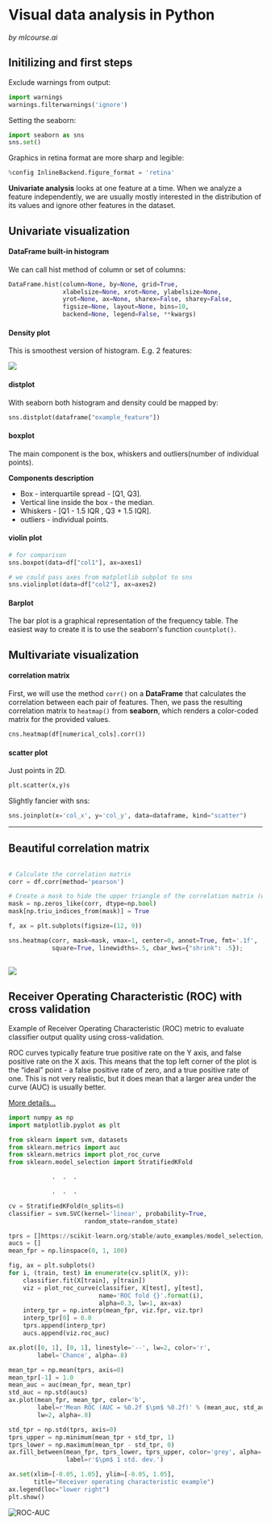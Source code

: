 # Visual data analysis in Python
*by mlcourse.ai*

## Initilizing and first steps
Exclude warnings from output:
``` python
import warnings
warnings.filterwarnings('ignore')
```
Setting the seaborn:
``` python
import seaborn as sns
sns.set()
```
Graphics in retina format are more sharp and legible:
``` python
%config InlineBackend.figure_format = 'retina'
```

**Univariate analysis** looks at one feature at a time. When we analyze a feature independently, we are usually mostly interested in the distribution of its values and ignore other features in the dataset.

## Univariate visualization

#### DataFrame built-in histogram

We can call hist method of column or set of columns:
``` python
DataFrame.hist(column=None, by=None, grid=True,
               xlabelsize=None, xrot=None, ylabelsize=None,
               yrot=None, ax=None, sharex=False, sharey=False,
               figsize=None, layout=None, bins=10,
               backend=None, legend=False, **kwargs)
```
#### Density plot

This is smoothest version of histogram. E.g. 2 features:

![](assets/data_visualization-4e0777bb.png)


#### distplot
With seaborn both histogram and density could be mapped by:
``` python
sns.distplot(dataframe["example_feature"])
```

#### boxplot
The main component is the box, whiskers and outliers(number of individual points).

**Components description**
- Box - interquartile spread - [Q1, Q3].
- Vertical line inside the box - the median.
- Whiskers - [Q1 - 1.5 IQR , Q3 + 1.5 IQR].
- outliers - individual points.

#### violin plot
``` python
# for comparison
sns.boxpot(data=df["col1"], ax=axes1)

# we could pass axes from matplotlib subplot to sns
sns.violinplot(data=df["col2"], ax=axes2)
```
#### Barplot
The bar plot is a graphical representation of the frequency table. The easiest way to create it is to use the seaborn's function ```countplot()```.

## Multivariate visualization

#### correlation matrix

First, we will use the method ```corr()``` on a **DataFrame** that calculates the correlation between each pair of features. Then, we pass the resulting correlation matrix to ```heatmap()``` from **seaborn**, which renders a color-coded matrix for the provided values.
``` python
cns.heatmap(df[numerical_cols].corr())
```

#### scatter plot
Just points in 2D.
``` python
plt.scatter(x,y)s
```
Slightly fancier with sns:
``` python
sns.joinplot(x='col_x', y='col_y', data=dataframe, kind="scatter")
```

-----------------------------------------------------
## Beautiful correlation matrix


``` python

# Calculate the correlation matrix
corr = df.corr(method='pearson')

# Create a mask to hide the upper triangle of the correlation matrix (which is symmetric)
mask = np.zeros_like(corr, dtype=np.bool)
mask[np.triu_indices_from(mask)] = True

f, ax = plt.subplots(figsize=(12, 9))

sns.heatmap(corr, mask=mask, vmax=1, center=0, annot=True, fmt='.1f',
            square=True, linewidths=.5, cbar_kws={"shrink": .5});
```

![](assets/data_visualization-fc24aea5.png)
------------------------------------------


## Receiver Operating Characteristic (ROC) with cross validation

Example of Receiver Operating Characteristic (ROC) metric to evaluate classifier output quality using cross-validation.

ROC curves typically feature true positive rate on the Y axis, and false positive rate on the X axis. This means that the top left corner of the plot is the “ideal” point - a false positive rate of zero, and a true positive rate of one. This is not very realistic, but it does mean that a larger area under the curve (AUC) is usually better.

[More details...](https://scikit-learn.org/stable/auto_examples/model_selection/plot_roc_crossval.html#sphx-glr-auto-examples-model-selection-plot-roc-crossval-py)
``` python
import numpy as np
import matplotlib.pyplot as plt

from sklearn import svm, datasets
from sklearn.metrics import auc
from sklearn.metrics import plot_roc_curve
from sklearn.model_selection import StratifiedKFold

            .  .  .

            .  .  .

cv = StratifiedKFold(n_splits=6)
classifier = svm.SVC(kernel='linear', probability=True,
                     random_state=random_state)

tprs = []https://scikit-learn.org/stable/auto_examples/model_selection/plot_roc_crossval.html#sphx-glr-auto-examples-model-selection-plot-roc-crossval-py
aucs = []
mean_fpr = np.linspace(0, 1, 100)

fig, ax = plt.subplots()
for i, (train, test) in enumerate(cv.split(X, y)):
    classifier.fit(X[train], y[train])
    viz = plot_roc_curve(classifier, X[test], y[test],
                         name='ROC fold {}'.format(i),
                         alpha=0.3, lw=1, ax=ax)
    interp_tpr = np.interp(mean_fpr, viz.fpr, viz.tpr)
    interp_tpr[0] = 0.0
    tprs.append(interp_tpr)
    aucs.append(viz.roc_auc)

ax.plot([0, 1], [0, 1], linestyle='--', lw=2, color='r',
        label='Chance', alpha=.8)

mean_tpr = np.mean(tprs, axis=0)
mean_tpr[-1] = 1.0
mean_auc = auc(mean_fpr, mean_tpr)
std_auc = np.std(aucs)
ax.plot(mean_fpr, mean_tpr, color='b',
        label=r'Mean ROC (AUC = %0.2f $\pm$ %0.2f)' % (mean_auc, std_auc),
        lw=2, alpha=.8)

std_tpr = np.std(tprs, axis=0)
tprs_upper = np.minimum(mean_tpr + std_tpr, 1)
tprs_lower = np.maximum(mean_tpr - std_tpr, 0)
ax.fill_between(mean_fpr, tprs_lower, tprs_upper, color='grey', alpha=.2,
                label=r'$\pm$ 1 std. dev.')

ax.set(xlim=[-0.05, 1.05], ylim=[-0.05, 1.05],
       title="Receiver operating characteristic example")
ax.legend(loc="lower right")
plt.show()
```

![ROC-AUC](assets/data_visualization-cf43e31f.png)
